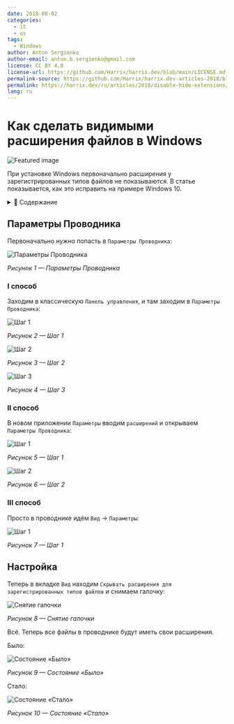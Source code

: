 ```yaml
---
date: 2018-08-02
categories:
  - it
  - os
tags:
  - Windows
author: Anton Sergienko
author-email: anton.b.sergienko@gmail.com
license: CC BY 4.0
license-url: https://github.com/Harrix/harrix.dev/blob/main/LICENSE.md
permalink-source: https://github.com/Harrix/harrix.dev-articles-2018/blob/main/disable-hide-extensions/disable-hide-extensions.md
permalink: https://harrix.dev/ru/articles/2018/disable-hide-extensions/
lang: ru
---
```


# Как сделать видимыми расширения файлов в Windows

![Featured image](featured-image.svg)

При установке Windows первоначально расширения у зарегистрированных типов файлов не показываются. В статье показывается, как это исправить на примере Windows 10.

<details>
<summary>📖 Содержание</summary>

## Содержание

- [Параметры Проводника](#параметры-проводника)
  - [I способ](#i-способ)
  - [II способ](#ii-способ)
  - [III способ](#iii-способ)
- [Настройка](#настройка)

</details>

## Параметры Проводника

Первоначально нужно попасть в `Параметры Проводника`:

![Параметры Проводника](img/folder-options.png)

_Рисунок 1 — Параметры Проводника_

### I способ

Заходим в классическую `Панель управления`, и там заходим в `Параметры Проводника`:

![Шаг 1](img/method-1_01.png)

_Рисунок 2 — Шаг 1_

![Шаг 2](img/method-1_02.png)

_Рисунок 3 — Шаг 2_

![Шаг 3](img/method-1_03.png)

_Рисунок 4 — Шаг 3_

### II способ

В новом приложении `Параметры` вводим `расширений` и открываем `Параметры Проводника`:

![Шаг 1](img/method-2_01.png)

_Рисунок 5 — Шаг 1_

![Шаг 2](img/method-2_02.png)

_Рисунок 6 — Шаг 2_

### III способ

Просто в проводнике идём `Вид` → `Параметры`:

![Шаг 1](img/method-3-1.png)

_Рисунок 7 — Шаг 1_

## Настройка

Теперь в вкладке `Вид` находим `Скрывать расширения для зарегистрированных типов файлов` и снимаем галочку:

![Снятие галочки](img/settings.png)

_Рисунок 8 — Снятие галочки_

Всё. Теперь все файлы в проводнике будут иметь свои расширения.

Было:

![Состояние «Было»](img/before.png)

_Рисунок 9 — Состояние «Было»_

Стало:

![Состояние «Стало»](img/after.png)

_Рисунок 10 — Состояние «Стало»_
